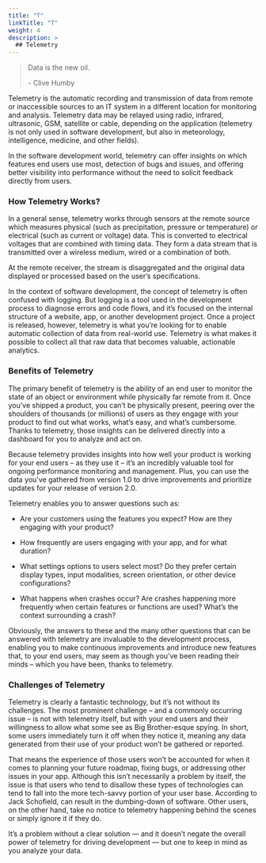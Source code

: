 ```yaml
---
title: "T"
linkTitle: "T"
weight: 4
description: >
  ## Telemetry
---
```


> Data is the new oil.
>
> \- Clive Humby

Telemetry is the automatic recording and transmission of data from remote or inaccessible sources to an IT system in a different location for monitoring and analysis. Telemetry data may be relayed using radio, infrared, ultrasonic, GSM, satellite or cable, depending on the application (telemetry is not only used in software development, but also in meteorology, intelligence, medicine, and other fields).

In the software development world, telemetry can offer insights on which features end users use most, detection of bugs and issues, and offering better visibility into performance without the need to solicit feedback directly from users.

### How Telemetry Works?

In a general sense, telemetry works through sensors at the remote source which measures physical (such as precipitation, pressure or temperature) or electrical (such as current or voltage) data. This is converted to electrical voltages that are combined with timing data. They form a data stream that is transmitted over a wireless medium, wired or a combination of both.

At the remote receiver, the stream is disaggregated and the original data displayed or processed based on the user’s specifications.

In the context of software development, the concept of telemetry is often confused with logging. But logging is a tool used in the development process to diagnose errors and code flows, and it’s focused on the internal structure of a website, app, or another development project. Once a project is released, however, telemetry is what you’re looking for to enable automatic collection of data from real-world use. Telemetry is what makes it possible to collect all that raw data that becomes valuable, actionable analytics.

### Benefits of Telemetry

The primary benefit of telemetry is the ability of an end user to monitor the state of an object or environment while physically far remote from it. Once you’ve shipped a product, you can’t be physically present, peering over the shoulders of thousands (or millions) of users as they engage with your product to find out what works, what’s easy, and what’s cumbersome. Thanks to telemetry, those insights can be delivered directly into a dashboard for you to analyze and act on.

Because telemetry provides insights into how well your product is working for your end users – as they use it – it’s an incredibly valuable tool for ongoing performance monitoring and management. Plus, you can use the data you’ve gathered from version 1.0 to drive improvements and prioritize updates for your release of version 2.0.

Telemetry enables you to answer questions such as:

- Are your customers using the features you expect? How are they engaging with your product?

- How frequently are users engaging with your app, and for what duration?

- What settings options to users select most? Do they prefer certain display types, input modalities, screen orientation, or other device configurations?

- What happens when crashes occur? Are crashes happening more frequently when certain features or functions are used? What’s the context surrounding a crash?

Obviously, the answers to these and the many other questions that can be answered with telemetry are invaluable to the development process, enabling you to make continuous improvements and introduce new features that, to your end users, may seem as though you’ve been reading their minds – which you have been, thanks to telemetry.

### Challenges of Telemetry

Telemetry is clearly a fantastic technology, but it’s not without its challenges. The most prominent challenge – and a commonly occurring issue – is not with telemetry itself, but with your end users and their willingness to allow what some see as Big Brother-esque spying. In short, some users immediately turn it off when they notice it, meaning any data generated from their use of your product won’t be gathered or reported.

That means the experience of those users won’t be accounted for when it comes to planning your future roadmap, fixing bugs, or addressing other issues in your app. Although this isn’t necessarily a problem by itself, the issue is that users who tend to disallow these types of technologies can tend to fall into the more tech-savvy portion of your user base. According to Jack Schofield, can result in the dumbing-down of software. Other users, on the other hand, take no notice to telemetry happening behind the scenes or simply ignore it if they do.

It’s a problem without a clear solution — and it doesn’t negate the overall power of telemetry for driving development — but one to keep in mind as you analyze your data. 
